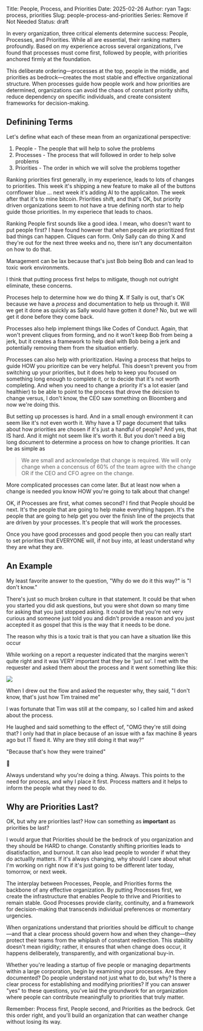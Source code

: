 Title: People, Process, and Priorities
Date: 2025-02-26
Author: ryan
Tags: process, priorities
Slug: people-process-and-priorities
Series: Remove if Not Needed
Status: draft

In every organization, three critical elements determine success: People, Processes, and Priorities. While all are essential, their ranking matters profoundly. Based on my experience across several organizations, I've found that processes must come first, followed by people, with priorities anchored firmly at the foundation.

This deliberate ordering—processes at the top, people in the middle, and priorities as bedrock—creates the most stable and effective organizational structure. When processes guide how people work and how priorities are determined, organizations can avoid the chaos of constant priority shifts, reduce dependency on specific individuals, and create consistent frameworks for decision-making.

## Definining Terms

Let's define what each of these mean from an organizational perspective:

1. People - The people that will help to solve the problems
2. Processes - The process that will followed in order to help solve problems
3. Priorities - The order in which we will solve the problems together

Ranking priorities first generally, in my experience, leads to lots of changes to priorities. This week it's shipping a new feature to make all of the buttons cornflower blue ... next week it's adding AI to the applicaiton. The week after that it's to mine bitcoin. Priorities shift, and that's OK, but priority driven organizations seem to not have a true defining north star to help guide those priorities. In my experiece that leads to chaos.

Ranking People first sounds like a good idea. I mean, who doesn't want to put people first? I have found however that when people are prioritized first bad things can happen. Cliques can form. Only Sally can do thing X and they're out for the next three weeks and no, there isn't any documentaiton on how to do that.

Management can be lax because that's just Bob being Bob and can lead to toxic work environments.

I think that putting process first helps to mitigate, though not outright eliminate, these concerns.

Proceses help to determine how we do thing **X**. If Sally is out, that's OK because we have a *process* and documentation to help us through it. Will we get it done as quickly as Sally would have gotten it done? No, but we will get it done before they come back.

Processes also help implement things like Codes of Conduct. Again, that won't prevent cliques from forming, and no it won't keep Bob from being a jerk, but it creates a framework to help deal with Bob being a jerk and potentially removing them from the situation entierly.

Processes can also help with prioritization. Having a process that helps to guide HOW you prioritize can be very helpful. This doesn't prevent you from switching up your priorities, but it does help to keep you focused on something long enough to complete it, or to decide that it's not worth completing. And when you need to change a priority it's a lot easier (and healthier) to be able to point to the process that drove the deicsion to change versus, I don't know, the CEO saw something on Bloomberg and now we're doing this.

But setting up processes is hard. And in a small enough environment it can seem like it's not even worth it. Why have a 17 page document that talks about how priorities are chosen if it's just a handful of people? And yes, that IS hard. And it might not seem like it's worth it. But you don't need a big long document to determine a process on how to change priorities. It can be as simple as

> We are small and acknowledge that change is required. We will only change when a concensus of 60% of the team agree with the change OR if the CEO and CFO agree on the change.

More complicated processes can come later. But at least now when a change is needed you know HOW you're going to talk about that change!

OK, if Processes are first, what comes second? I find that People should be next. It's the people that are going to help make everything happen. It's the people that are going to help get you over the finish line of the projects that are driven by your processes. It's people that will work the processes.

Once you have good processes and good people then you can really start to set priorities that EVERYONE will, if not buy into, at least understand why they are what they are.

## An Example

My least favorite answer to the question, "Why do we do it this way?" is "I don't know."

There's just so much broken culture in that statement. It could be that when you started you did ask questions, but you were shot down so many time for asking that you just stopped asking. It could be that you're not very curious and someone just told you and didn't provide a reason and you just accepted it as gospel that this is the way that it needs to be done.

The reason why this is a toxic trait is that you can have a situation like this occur

While working on a report a requester indicated that the margins weren't quite right and it was VERY important that they be 'just so'. I met with the requester and asked them about the process and it went something like this:

[![](https://mermaid.ink/img/pako:eNpVkMtqwzAQRX9FzNoOjvxqvCgUSqCLQKGr1OpiGo1iU1kKiozjhvx75aRpk4Vg7pmDdNERNlYSVKC0HTYNOi_MTtWvrjWeLa3rPoRRrfm0h3pKrDXsZUpnrEkFtqqXYWLX9coa3zBltSR3Y63vrTWh-5e8w31TP3lGRjKr2DhtfePswHDA8ZL_7Kkhi2OJrR7j-JFd-gUyEH1d0W-3QLup0D1eB4zG9Kgv_Py-MBBBR67DVoYPOQrDmADfUEcCqjBKUthrL0CYU1Cx9_ZtNBuovOspgn4n0dNzi1uH3RXu0LxbexuhOsIBKs7TGedZXmQ8S_IkS8oIxoDLWZHMebFYhFOWGT9F8H2-IJk95ClP87RIF0XCi2IegbP9toFKod7T6Qc7uJk4?type=png)](https://mermaid.live/edit#pako:eNpVkMtqwzAQRX9FzNoOjvxqvCgUSqCLQKGr1OpiGo1iU1kKiozjhvx75aRpk4Vg7pmDdNERNlYSVKC0HTYNOi_MTtWvrjWeLa3rPoRRrfm0h3pKrDXsZUpnrEkFtqqXYWLX9coa3zBltSR3Y63vrTWh-5e8w31TP3lGRjKr2DhtfePswHDA8ZL_7Kkhi2OJrR7j-JFd-gUyEH1d0W-3QLup0D1eB4zG9Kgv_Py-MBBBR67DVoYPOQrDmADfUEcCqjBKUthrL0CYU1Cx9_ZtNBuovOspgn4n0dNzi1uH3RXu0LxbexuhOsIBKs7TGedZXmQ8S_IkS8oIxoDLWZHMebFYhFOWGT9F8H2-IJk95ClP87RIF0XCi2IegbP9toFKod7T6Qc7uJk4)

When I drew out the flow and asked the requester why, they said, "I don't know, that's just how Tim trained me"

I was fortunate that Tim was still at the company, so I called him and asked about the process.

He laughed and said something to the effect of, "OMG they're still doing that? I only had that in place because of an issue with a fax machine 8 years ago but IT fixed it. Why are they still doing it that way?"

"Because that's how they were trained"

:facepalm:

Always understand why you're doing a thing. Always. This points to the need for process, and why I place it first. Process matters and it helps to inform the people what they need to do.

## Why are Priorities Last?

OK, but why are priorities last? How can something as **important** as priorities be last?

I would argue that Priorities should be the bedrock of you organization and they should be HARD to change. Constantly shifting priorities leads to disatisfaction, and burnout. It can also lead people to wonder if what they do actuallly matters. If it's always changing, why should I care about what I'm working on right now if it's just going to be different later today, tomorrow, or next week.

The interplay between Processes, People, and Priorities forms the backbone of any effective organization. By putting Processes first, we create the infrastructure that enables People to thrive and Priorities to remain stable. Good Processes provide clarity, continuity, and a framework for decision-making that transcends individual preferences or momentary urgencies.

When organizations understand that priorities should be difficult to change—and that a clear process should govern how and when they change—they protect their teams from the whiplash of constant redirection. This stability doesn't mean rigidity; rather, it ensures that when change does occur, it happens deliberately, transparently, and with organizational buy-in.

Whether you're leading a startup of five people or managing departments within a large corporation, begin by examining your processes. Are they documented? Do people understand not just what to do, but why? Is there a clear process for establishing and modifying priorities? If you can answer "yes" to these questions, you've laid the groundwork for an organization where people can contribute meaningfully to priorities that truly matter.

Remember: Process first, People second, and Priorities as the bedrock. Get this order right, and you'll build an organization that can weather change without losing its way.
